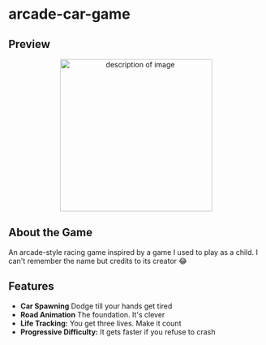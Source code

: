 #  arcade-car-game


## Preview

<p  align="center">
  <img src="https://github.com/user-attachments/assets/68ebcfb5-9760-4980-8798-e2dce8a125ef" alt="description of image" width="300"/>
</p>


## About the Game

An arcade-style racing game inspired by a game I used to play as a child. I can't remember the name but credits to its creator 😂

## Features

- **Car Spawning** Dodge till your hands get tired
- **Road Animation** The foundation. It's clever
- **Life Tracking:** You get three lives. Make it count
- **Progressive Difficulty:** It gets faster if you refuse to crash

